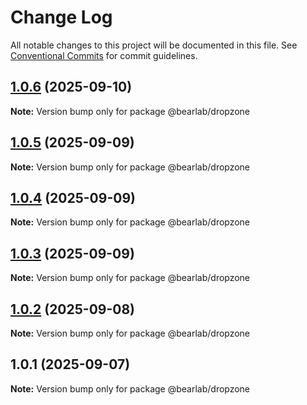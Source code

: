 # Change Log

All notable changes to this project will be documented in this file.
See [Conventional Commits](https://conventionalcommits.org) for commit guidelines.

## [1.0.6](https://github.com/hasanbala/ui-components/compare/@bearlab/dropzone@1.0.5...@bearlab/dropzone@1.0.6) (2025-09-10)

**Note:** Version bump only for package @bearlab/dropzone





## [1.0.5](https://github.com/hasanbala/ui-components/compare/@bearlab/dropzone@1.0.4...@bearlab/dropzone@1.0.5) (2025-09-09)

**Note:** Version bump only for package @bearlab/dropzone





## [1.0.4](https://github.com/hasanbala/ui-components/compare/@bearlab/dropzone@1.0.3...@bearlab/dropzone@1.0.4) (2025-09-09)

**Note:** Version bump only for package @bearlab/dropzone





## [1.0.3](https://github.com/hasanbala/ui-components/compare/@bearlab/dropzone@1.0.2...@bearlab/dropzone@1.0.3) (2025-09-09)

**Note:** Version bump only for package @bearlab/dropzone





## [1.0.2](https://github.com/hasanbala/ui-components/compare/@bearlab/dropzone@1.0.1...@bearlab/dropzone@1.0.2) (2025-09-08)

**Note:** Version bump only for package @bearlab/dropzone





## 1.0.1 (2025-09-07)

**Note:** Version bump only for package @bearlab/dropzone
